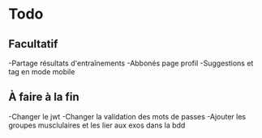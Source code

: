 # Todo

## Facultatif

-Partage résultats d'entraînements
-Abbonés page profil
-Suggestions et tag en mode mobile

## À faire à la fin

-Changer le jwt
-Changer la validation des mots de passes
-Ajouter les groupes musclulaires et les lier aux exos dans la bdd
